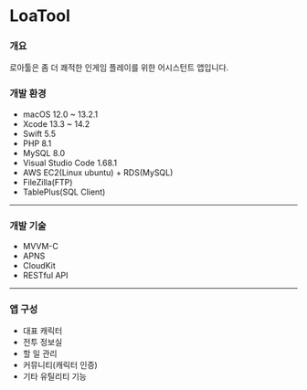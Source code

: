 # LoaTool

### 개요
로아툴은 좀 더 쾌적한 인게임 플레이를 위한 어시스턴트 앱입니다.

### 개발 환경
- macOS 12.0 ~ 13.2.1
- Xcode 13.3 ~ 14.2
- Swift 5.5
- PHP 8.1
- MySQL 8.0
- Visual Studio Code 1.68.1
- AWS EC2(Linux ubuntu) + RDS(MySQL)
- FileZilla(FTP)
- TablePlus(SQL Client)
---
### 개발 기술
- MVVM-C
- APNS
- CloudKit
- RESTful API
---
### 앱 구성
- 대표 캐릭터
- 전투 정보실
- 할 일 관리
- 커뮤니티(캐릭터 인증)
- 기타 유틸리티 기능

